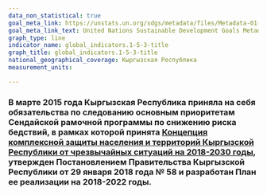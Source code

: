 ```yaml
---
data_non_statistical: true
goal_meta_link: https://unstats.un.org/sdgs/metadata/files/Metadata-01-05-03.pdf
goal_meta_link_text: United Nations Sustainable Development Goals Metadata (pdf 894kB)
graph_type: line
indicator_name: global_indicators.1-5-3-title
graph_title: global_indicators.1-5-3-title
national_geographical_coverage: Кыргызская Республика
measurement_units: 

---
```

### В марте 2015 года Кыргызская Республика приняла на себя обязательства по следованию основным приоритетам Сендайской рамочной программы по снижению риска бедствий, в рамках которой принята [Концепция комплексной защиты населения и территорий Кыргызской Республики от чрезвычайных ситуаций на 2018-2030 годы](http://ru.mes.kg/category/other/koncepciya-zashhity-naseleniya-i-territorii-kr-ot-cs-2018-2030/), утвержден Постановлением Правительства Кыргызской Республики от 29 января 2018 года № 58 и разработан План ее реализации на 2018-2022 годы.
